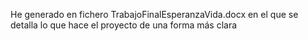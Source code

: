 He generado en fichero TrabajoFinalEsperanzaVida.docx en el que se detalla lo que hace el proyecto de una forma más clara

